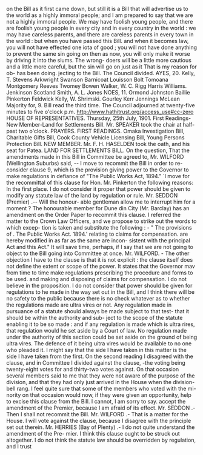 on the Bill as it first came down, but still it is a Bill that will advertise us to the world as a highly immoral people; and I am prepared to say that we are not a highly immoral people. We may have foolish young people, and there are foolish young people in every city and in every country in the world : we may have careless parents, and there are careless parents in every town in the world : but when you have passed this Bill. and when it becomes law, you will not have effected one iota of good ; you will not have done anything to prevent the same sin going on then as now, you will only make it worse by driving it into the slums. The wrong- doers will be a little more cautious and a little more careful, but the sin will go on just as it That is my reason for ob- has been doing. jecting to the Bill. The Council divided. AYES, 20. Kelly, T. Stevens Arkwright Swanson Barnicoat Louisson Bolt Tomoana Montgomery Reeves Twomey Bowen Walker, W. C. Rigg Harris Williams. Jenkinson Scotland Smith, A. L. Jones NOES, 11. Ormond Johnston Baillie Pinkerton Feldwick Kelly, W. Shrimski. Gourley Kerr Jennings McLean Majority for, 9. Bill read the third time. The Council adjourned at twenty-five minutes to five o'clock p.m. http://www.hathitrust.org/access_use#cc-zero HOUSE OF REPRESENTATIVES. Thursday, 25th July, 1901. First Readings-New Member-Land for Settlements Bill. Mr. SPEAKER took the chair at half-past two o'clock. PRAYERS. FIRST READINGS. Omaka Investigation Bill, Charitable Gifts Bill, Cook County Vehicle Licensing Bill, Young Persons Protection Bill. NEW MEMBER. Mr. F. H. HASELDEN took the oath, and his seat for Patea. LAND FOR SETTLEMENTS BILL. On the question, That the amendments made in this Bill in Committee be agreed to, Mr. WILFORD (Wellington Suburbs) said, -- I move to recommit the Bill in order to re- consider clause 9, which is the provision giving power to the Governor to make regulations in defiance of "The Public Works Act, 1894." `I move for the recommittal of this clause for Hon. Mr. Pinkerton the following reasons: In the first place. I do not consider it proper that power should be given to modify any statute law of the land by regulation or rule. Mr. SEDDON (Premier) .-- Will the honour- able gentleman allow me to interrupt him for a moment ? The honourable member for Dune din City (Mr. Barclay) has an amendment on the Order Paper to recommit this clause. I referred the matter to the Crown Law Officers, and we propose to strike out the words to which excep- tion is taken and substitute the following : - " The provisions of . The Public Works Act. 1894.' relating to claims for compensation. are hereby modified in as far as the same are incon- sistent with the principal Act and this Act." It will save time, perhaps, if I say that we are not going to object to the Bill going into Committee at once. Mr. WILFORD. - The other objection I have to the clause is that it is not explicit : the clause itself does not define the extent or scope of the power. It states that the Governor mav from time to time make regulations prescribing the procedure and forms to be used. and making and disposing of claims for compensation. I do not believe in the proposition. I do not consider that power should be given for regulations to he made in the way set out in the Bill, and I think there will be no safety to the public because there is no check whatever as to whether the regulations made are ultra vires or not. Any regulation made in pursuance of a statute should always be made subject to that test- that it should be within the authority and sub- ject to the scope of the statute enabling it to be so made : and if any regulation is made which is ultra rires, that regulation would he set aside by a Court of law. No regulation made under the authority of this section could be set aside on the ground of being ultra vires. The defence of it being uitra vires would be available to no one who pleaded it. I might say that the side I have taken in this matter is the side I have taken from the first. On the second reading I disagreed with the clause, and in Committee I divided against the clause, -the voting being twenty-eight votes for and thirty-two votes against. On that occasion several members said to me that they were not aware of the purpose of the division, and that they had only just arrived in the House when the division-bell rang. I feel quite sure that some of the members who voted with the mi- nority on that occasion would now, if they were given an opportunity, help to excise this clause from the Bill. I cannot, I am sorry to say. accept the amendment of the Premier, because I am afraid of its effect. Mr. SEDDON .- Then I shall not recommit the Bill. Mr. WILFORD .- That is a matter for the House. I will vote against the clause, because I disagree with the principle set out therein. Mr. HERRIES (Bay of Plenty) .- I do not quite understand the amendment of the Pre- mier. I think this clause ought to be struck out altogether. I do not think the statute law should be overridden by regulation, and I trust 